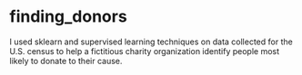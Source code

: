 # finding_donors
I used sklearn and supervised learning techniques on data collected for the U.S. census to help a fictitious charity organization identify people most likely to donate to their cause.
